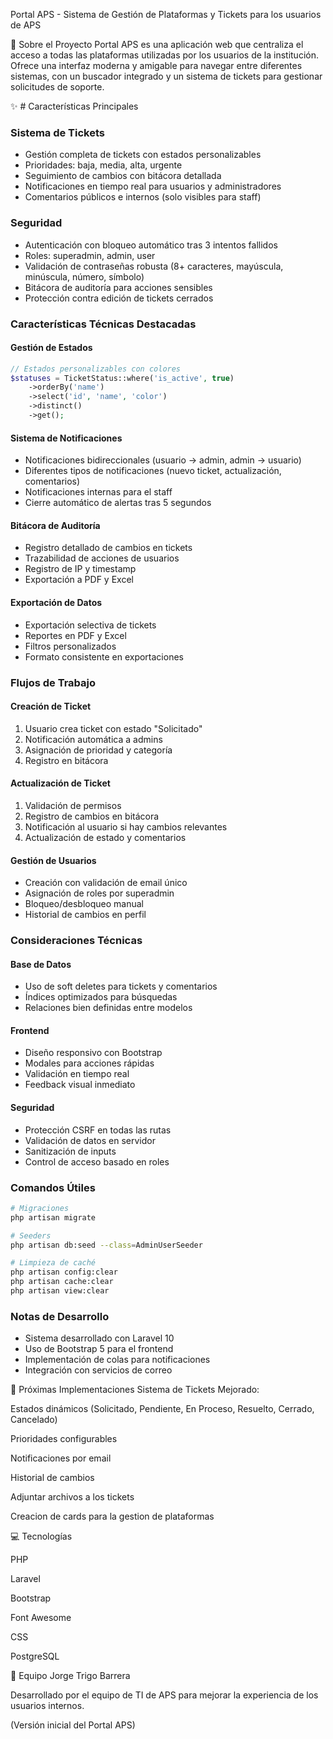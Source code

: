 
Portal APS - Sistema de Gestión de Plataformas y Tickets para los usuarios de APS


🚀 Sobre el Proyecto
Portal APS es una aplicación web que centraliza el acceso a todas las plataformas utilizadas por los usuarios de la institución. 
Ofrece una interfaz moderna y amigable para navegar entre diferentes sistemas, con un buscador integrado y un sistema de tickets para gestionar solicitudes de soporte.


✨ # Características Principales

### Sistema de Tickets
- Gestión completa de tickets con estados personalizables
- Prioridades: baja, media, alta, urgente
- Seguimiento de cambios con bitácora detallada
- Notificaciones en tiempo real para usuarios y administradores
- Comentarios públicos e internos (solo visibles para staff)

### Seguridad
- Autenticación con bloqueo automático tras 3 intentos fallidos
- Roles: superadmin, admin, user
- Validación de contraseñas robusta (8+ caracteres, mayúscula, minúscula, número, símbolo)
- Bitácora de auditoría para acciones sensibles
- Protección contra edición de tickets cerrados

### Características Técnicas Destacadas

#### Gestión de Estados
```php
// Estados personalizables con colores
$statuses = TicketStatus::where('is_active', true)
    ->orderBy('name')
    ->select('id', 'name', 'color')
    ->distinct()
    ->get();
```

#### Sistema de Notificaciones
- Notificaciones bidireccionales (usuario → admin, admin → usuario)
- Diferentes tipos de notificaciones (nuevo ticket, actualización, comentarios)
- Notificaciones internas para el staff
- Cierre automático de alertas tras 5 segundos

#### Bitácora de Auditoría
- Registro detallado de cambios en tickets
- Trazabilidad de acciones de usuarios
- Registro de IP y timestamp
- Exportación a PDF y Excel

#### Exportación de Datos
- Exportación selectiva de tickets
- Reportes en PDF y Excel
- Filtros personalizados
- Formato consistente en exportaciones

### Flujos de Trabajo

#### Creación de Ticket
1. Usuario crea ticket con estado "Solicitado"
2. Notificación automática a admins
3. Asignación de prioridad y categoría
4. Registro en bitácora

#### Actualización de Ticket
1. Validación de permisos
2. Registro de cambios en bitácora
3. Notificación al usuario si hay cambios relevantes
4. Actualización de estado y comentarios

#### Gestión de Usuarios
- Creación con validación de email único
- Asignación de roles por superadmin
- Bloqueo/desbloqueo manual
- Historial de cambios en perfil

### Consideraciones Técnicas

#### Base de Datos
- Uso de soft deletes para tickets y comentarios
- Índices optimizados para búsquedas
- Relaciones bien definidas entre modelos

#### Frontend
- Diseño responsivo con Bootstrap
- Modales para acciones rápidas
- Validación en tiempo real
- Feedback visual inmediato

#### Seguridad
- Protección CSRF en todas las rutas
- Validación de datos en servidor
- Sanitización de inputs
- Control de acceso basado en roles

### Comandos Útiles
```bash
# Migraciones
php artisan migrate

# Seeders
php artisan db:seed --class=AdminUserSeeder

# Limpieza de caché
php artisan config:clear
php artisan cache:clear
php artisan view:clear
```

### Notas de Desarrollo
- Sistema desarrollado con Laravel 10
- Uso de Bootstrap 5 para el frontend
- Implementación de colas para notificaciones
- Integración con servicios de correo


🎯 Próximas Implementaciones
Sistema de Tickets Mejorado:

Estados dinámicos (Solicitado, Pendiente, En Proceso, Resuelto, Cerrado, Cancelado)

Prioridades configurables

Notificaciones por email

Historial de cambios

Adjuntar archivos a los tickets

Creacion de cards para la gestion de plataformas



💻 Tecnologías

PHP

Laravel

Bootstrap

Font Awesome

CSS

PostgreSQL

👥 Equipo
Jorge Trigo Barrera

Desarrollado por el equipo de TI de APS para mejorar la experiencia de los usuarios internos.

(Versión inicial del Portal APS)
